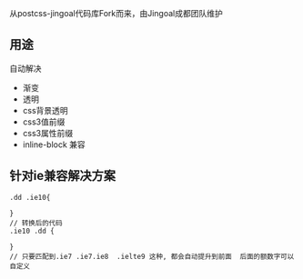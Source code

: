 从postcss-jingoal代码库Fork而来，由Jingoal成都团队维护

## 用途
自动解决 
* 渐变 
* 透明
* css背景透明
* css3值前缀
* css3属性前缀
* inline-block 兼容
## 针对ie兼容解决方案
```
.dd .ie10{
    
}
// 转换后的代码
.ie10 .dd {
    
}
// 只要匹配到.ie7 .ie7.ie8  .ielte9 这种, 都会自动提升到前面  后面的额数字可以自定义

```